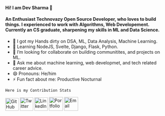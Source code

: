 #### Hi! I am Dev Sharma 👋

####  An Enthusiast Technovazy Open Source Developer, who loves to build things. I experienced to work with Algorithms, Web Developement. Currently an CS graduate, sharpening my skills in ML and Data Science. 

- 🔭 I got my Hands dirty on DSA, ML, Data Analysis, Machine Learning.
- 🌱 Learning NodeJS, Svelte, Django, Flask, Python.
- 👯 I’m looking for collaborate on building communitites, and projects on ML. 
- 💬 Ask me about machine learning, web developmet, and tech related career advice.
- 😄 Pronouns: He/him
- ⚡ Fun fact about me: Productive Nocturnal

<!--START_SECTION:waka-->
```text
Here is my Contribution Stats
```
<!--END_SECTION:waka-->


  <a href="https://github.com/codewithdev" class="fancybox" target="_blank" rel="external"><img src="https://image.flaticon.com/icons/svg/25/25657.svg" width="42" height="40" alt="GitHub" title="GitHub"></a>
  <a href="https://twitter.com/devtweeets" class="fancybox" target="_blank" rel="external"><img src="https://image.flaticon.com/icons/svg/1409/1409937.svg" width="42" height="42" alt="Twitter" title="Twitter"></a>
  <a href="https://www.linkedin.com/in/idevprakaash" class="fancybox" target="_blank" rel="external"><img src="https://image.flaticon.com/icons/svg/1409/1409945.svg" width="42" height="42" alt="LinkedIn" title="LinekdIn"></a>
  <a href="https://www.codewithdev.me/" class="fancybox" target="_blank" rel="internal"><img src="https://image.flaticon.com/icons/svg/2799/2799936.svg" width="44" height="43" alt="Portfolio" title="Portfolio"></a>
  <a href="idevprakaash@hotmail.com" class="fancybox" target="_blank" rel="internal"><img src="https://image.flaticon.com/icons/svg/929/929502.svg" width="44" height="43" alt="Email" title="Email"></a>


